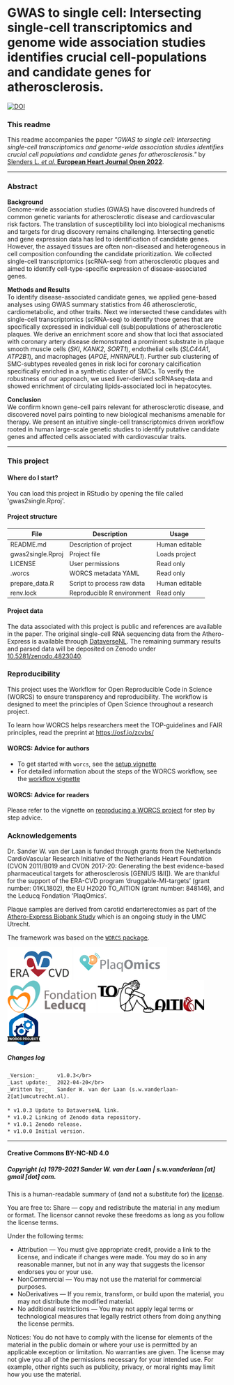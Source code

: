 GWAS to single cell: Intersecting single-cell transcriptomics and genome wide association studies identifies crucial cell-populations and candidate genes for atherosclerosis.
===========================================================

[![DOI](https://zenodo.org/badge/369660791.svg)](https://zenodo.org/badge/latestdoi/369660791)

### This readme
This readme accompanies the paper _"GWAS to single cell: Intersecting single-cell transcriptomics and genome-wide association studies identifies crucial cell populations and candidate genes for atherosclerosis."_ by [Slenders L. *et al*. **European Heart Journal Open 2022**](https://doi.org/10.1093/ehjopen/oeab043).

--------------

### Abstract
<!-- Please add a brief introduction to explain what the project is about    -->

**Background**<br/>
Genome-wide association studies (GWAS) have discovered hundreds of common genetic variants for atherosclerotic disease and cardiovascular risk factors. The translation of susceptibility loci into biological mechanisms and targets for drug discovery remains challenging. Intersecting genetic and gene expression data has led to identification of candidate genes. However, the assayed tissues are often non-diseased and heterogeneous in cell composition confounding the candidate prioritization. We collected single-cell transcriptomics (scRNA-seq) from atherosclerotic plaques and aimed to identify cell-type-specific expression of disease-associated genes. 

**Methods and Results**<br/>
To identify disease-associated candidate genes, we applied gene-based analyses using GWAS summary statistics from 46 atherosclerotic, cardiometabolic, and other traits. Next we intersected these candidates with single-cell transcriptomics (scRNA-seq) to identify those genes that are specifically expressed in individual cell (sub)populations of atherosclerotic plaques. We derive an enrichment score and show that loci that associated with coronary artery disease demonstrated a prominent substrate in plaque smooth muscle cells (_SKI_, _KANK2_, _SORT1_), endothelial cells (_SLC44A1_, _ATP2B1_), and macrophages (_APOE_, _HNRNPUL1_). Further sub clustering of SMC-subtypes revealed genes in risk loci for coronary calcification specifically enriched in a synthetic cluster of SMCs. To verify the robustness of our approach, we used liver-derived scRNAseq-data and showed enrichment of circulating lipids-associated loci in hepatocytes. 

**Conclusion**<br/>
We confirm known gene-cell pairs relevant for atherosclerotic disease, and discovered novel pairs pointing to new biological mechanisms amenable for therapy. We present an intuitive single-cell transcriptomics driven workflow rooted in human large-scale genetic studies to identify putative candidate genes and affected cells associated with cardiovascular traits.

<!-- ![**Figure 1: An intuitive single-cell transcriptomics driven workflow using human genetics to identify cardiovascular candidate genes and relevant cells.** Adapted from [Slenders L. *et al*. **bioRxiv 2021**]()](figures/Figure1.png) -->


--------------

### This project

#### Where do I start?

You can load this project in RStudio by opening the file called 'gwas2single.Rproj'.

#### Project structure

<!--  You can add rows to this table, using "|" to separate columns.         -->
File              | Description                | Usage         
----------------- | -------------------------- | --------------
README.md         | Description of project     | Human editable
gwas2single.Rproj | Project file               | Loads project 
LICENSE           | User permissions           | Read only     
.worcs            | WORCS metadata YAML        | Read only     
prepare_data.R    | Script to process raw data | Human editable
renv.lock         | Reproducible R environment | Read only     

<!--  You can consider adding the following to this file:                    -->
<!--  * A citation reference for your project                                -->
<!--  * Contact information for questions/comments                           -->
<!--  * How people can offer to contribute to the project                    -->
<!--  * A contributor code of conduct, https://www.contributor-covenant.org/ -->

#### Project data

The data associated with this project is public and references are available in the paper. The original single-cell RNA sequencing data from the Athero-Express is available through [DataverseNL](https://doi.org/10.34894/TYHGEF). The remaining summary results and parsed data will be deposited on Zenodo under [10.5281/zenodo.4823040](https://zenodo.org/record/4823040).

### Reproducibility

This project uses the Workflow for Open Reproducible Code in Science (WORCS) to
ensure transparency and reproducibility. The workflow is designed to meet the
principles of Open Science throughout a research project. 

To learn how WORCS helps researchers meet the TOP-guidelines and FAIR principles,
read the preprint at https://osf.io/zcvbs/

#### WORCS: Advice for authors

* To get started with `worcs`, see the [setup vignette](https://cjvanlissa.github.io/worcs/articles/setup.html)
* For detailed information about the steps of the WORCS workflow, see the [workflow vignette](https://cjvanlissa.github.io/worcs/articles/workflow.html)

#### WORCS: Advice for readers

Please refer to the vignette on [reproducing a WORCS project]() for step by step advice.
<!-- If your project deviates from the steps outlined in the vignette on     -->
<!-- reproducing a WORCS project, please provide your own advice for         -->
<!-- readers here.                                                           -->

### Acknowledgements

Dr. Sander W. van der Laan is funded through grants from the Netherlands CardioVascular Research Initiative of the Netherlands Heart Foundation (CVON 2011/B019 and CVON 2017-20: Generating the best evidence-based pharmaceutical targets for atherosclerosis [GENIUS I&II]). We are thankful for the support of the ERA-CVD program ‘druggable-MI-targets’ (grant number: 01KL1802), the EU H2020 TO_AITION (grant number: 848146), and the Leducq Fondation ‘PlaqOmics’.

Plaque samples are derived from carotid endarterectomies as part of the [Athero-Express Biobank Study](http:www/atheroexpress.nl) which is an ongoing study in the UMC Utrecht.

The framework was based on the [`WORCS` package](https://osf.io/zcvbs/).

<a href='https://www.era-cvd.eu'><img src='images/ERA_CVD_Logo_CMYK.png' align="center" height="75" /></a> <a href='https://www.plaqomics.com'><img src='images/leducq-logo-large.png' align="center" height="75" /></a> <a href='https://www.fondationleducq.org'><img src='images/leducq-logo-small.png' align="center" height="75" /></a> <a href='https://www.to-aition.eu'><img src='images/to_aition_logo.png' align="center" height="75" /></a> <a href='https://osf.io/zcvbs/'><img src='images/worcs_icon.png' align="center" height="75" /></a>

##### Changes log
    
    _Version:_      v1.0.3</br>
    _Last update:_  2022-04-20</br>
    _Written by:_   Sander W. van der Laan (s.w.vanderlaan-2[at]umcutrecht.nl).
    
    * v1.0.3 Update to DataverseNL link.
    * v1.0.2 Linking of Zenodo data repository.
    * v1.0.1 Zenodo release.
    * v1.0.0 Initial version. 

--------------

#### Creative Commons BY-NC-ND 4.0
##### Copyright (c) 1979-2021 Sander W. van der Laan | s.w.vanderlaan [at] gmail [dot] com.

This is a human-readable summary of (and not a substitute for) the [license](LICENSE). 

You are free to: 
Share — copy and redistribute the material in any medium or format. The licensor cannot revoke these freedoms as long as you follow the license terms.

Under the following terms: 
- Attribution — You must give appropriate credit, provide a link to the license, and indicate if changes were made. You may do so in any reasonable manner, but not in any way that suggests the licensor endorses you or your use. 
- NonCommercial — You may not use the material for commercial purposes. 
- NoDerivatives — If you remix, transform, or build upon the material, you may not distribute the modified material. 
- No additional restrictions — You may not apply legal terms or technological measures that legally restrict others from doing anything the license permits.

Notices: 
You do not have to comply with the license for elements of the material in the public domain or where your use is permitted by an applicable exception or limitation.
No warranties are given. The license may not give you all of the permissions necessary for your intended use. For example, other rights such as publicity, privacy, or moral rights may limit how you use the material.


